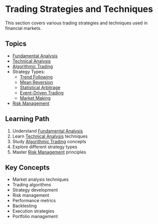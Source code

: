 # Trading Strategies and Techniques

This section covers various trading strategies and techniques used in financial markets.

## Topics

- [Fundamental Analysis](fundamental.md)
- [Technical Analysis](technical.md)
- [Algorithmic Trading](algo-trading.md)
- Strategy Types:
  - [Trend Following](trend-following.md)
  - [Mean Reversion](mean-reversion.md)
  - [Statistical Arbitrage](stat-arb.md)
  - [Event-Driven Trading](event-driven.md)
  - [Market Making](market-making.md)
- [Risk Management](risk-management.md)

## Learning Path

1. Understand [Fundamental Analysis](fundamental.md)
2. Learn [Technical Analysis](technical.md) techniques
3. Study [Algorithmic Trading](algo-trading.md) concepts
4. Explore different strategy types
5. Master [Risk Management](risk-management.md) principles

## Key Concepts

- Market analysis techniques
- Trading algorithms
- Strategy development
- Risk management
- Performance metrics
- Backtesting
- Execution strategies
- Portfolio management 